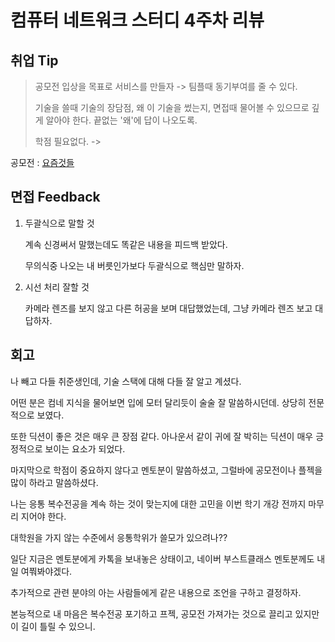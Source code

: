 # 컴퓨터 네트워크 스터디 4주차 리뷰



## 취업 Tip

> 공모전 입상을 목표로 서비스를 만들자 -> 팀플때 동기부여를 줄 수 있다.
>
> 기술을 쓸때 기술의 장담점, 왜 이 기술을 썼는지, 면접때 물어볼 수 있으므로 깊게 알아야 한다. 끝없는 '왜'에 답이 나오도록.
>
> 학점 필요없다. -> 



공모전 : [요즘것들](https://www.allforyoung.com/)



## 면접 Feedback

1. 두괄식으로 말할 것 

   계속 신경써서 말했는데도 똑같은 내용을 피드백 받았다.

   무의식중 나오는 내 버릇인가보다 두괄식으로 핵심만 말하자.

2. 시선 처리 잘할 것 

   카메라 렌즈를 보지 않고 다른 허공을 보며 대답했었는데, 그냥 카메라 렌즈 보고 대답하자.



## 회고

나 빼고 다들 취준생인데, 기술 스택에 대해 다들 잘 알고 계셨다.

어떤 분은 컴네 지식을 물어보면 입에 모터 달리듯이 술술 잘 말씀하시던데. 상당히 전문적으로 보였다.

또한 딕션이 좋은 것은 매우 큰 장점 같다. 아나운서 같이 귀에 잘 박히는 딕션이 매우 긍정적으로 보이는 요소가 되었다.



마지막으로 학점이 중요하지 않다고 멘토분이 말씀하셨고, 그럴바에 공모전이나 플젝을 많이 하라고 말씀하셨다.

나는 응통 복수전공을 계속 하는 것이 맞는지에 대한 고민을 이번 학기 개강 전까지 마무리 지어야 한다.

대학원을 가지 않는 수준에서 응통학위가 쓸모가 있으려나??



일단 지금은 멘토분에게 카톡을 보내놓은 상태이고, 네이버 부스트클래스 멘토분께도 내일 여쭤봐야겠다.

추가적으로 관련 분야의 아는 사람들에게 같은 내용으로 조언을 구하고 결정하자.



본능적으로 내 마음은 복수전공 포기하고 프젝, 공모전 가져가는 것으로 끌리고 있지만 이 길이 틀릴 수 있으니.



